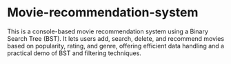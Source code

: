 # Movie-recommendation-system
This is a console-based movie recommendation system using a Binary Search Tree (BST). It lets users add, search, delete, and recommend movies based on popularity, rating, and genre, offering efficient data handling and a practical demo of BST and filtering techniques.
